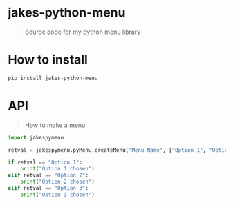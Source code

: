 # jakes-python-menu
> Source code for my python menu library

# How to install
```bash
pip install jakes-python-menu
```

# API
> How to make a menu
```py
import jakespymenu

retval = jakespymenu.pyMenu.createMenu("Menu Name", ["Option 1", "Option 2", "Option 3"])

if retval == "Option 1":
    print("Option 1 chosen")
elif retval == "Option 2":
    print("Option 2 chosen")
elif retval == "Option 3":
    print("Option 3 chosen")
```
